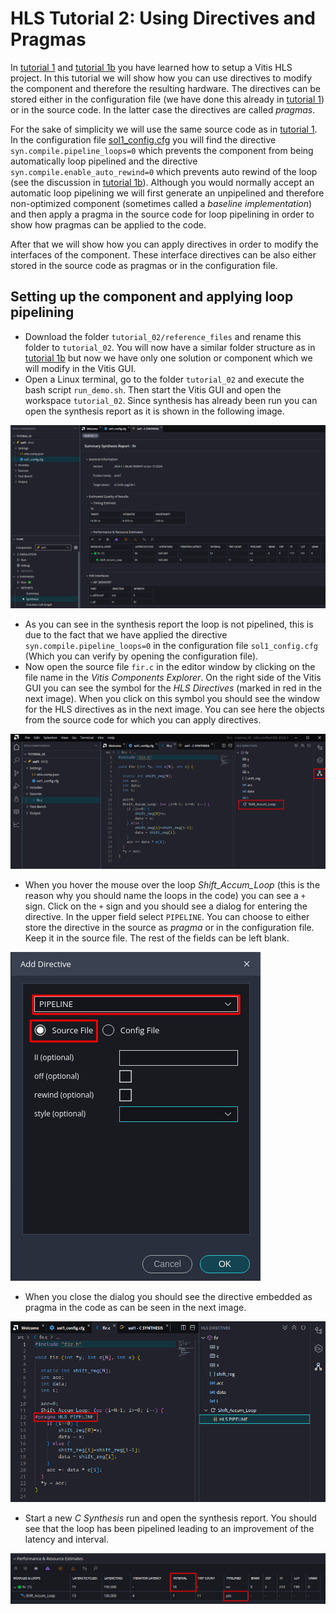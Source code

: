 # HLS Tutorial 2: Using Directives and Pragmas

In [tutorial 1](../tutorial_01/tutorial_01.md) and [tutorial 1b](../tutorial_01/tutorial_01_b.md) you have learned how to setup a Vitis HLS project. In this tutorial we will show how you can use directives to modify the component and therefore the resulting hardware. The directives can be stored either in the configuration file (we have done this already in [tutorial 1](../tutorial_01/tutorial_01.md)) or in the source code. In the latter case the directives are called _pragmas_.

For the sake of simplicity we will use the same source code as in [tutorial 1](../tutorial_01/tutorial_01.md). In the configuration file [sol1_config.cfg](../tutorial_02/reference_files/sol1/sol1_config.cfg) you will find the directive `syn.compile.pipeline_loops=0` which prevents the component from being automatically loop pipelined and the directive `syn.compile.enable_auto_rewind=0` which prevents auto rewind of the loop (see the discussion in [tutorial 1b](../tutorial_01/tutorial_01_b.md)). Although you would normally accept an automatic loop pipelining we will first generate an unpipelined and therefore non-optimized component (sometimes called a _baseline implementation_) and then apply a pragma in the source code for loop pipelining in order to show how pragmas can be applied to the code. 

After that we will show how you can apply directives in order to modify the interfaces of the component. These interface directives can be also either stored in the source code as pragmas or in the configuration file.

## Setting up the component and applying loop pipelining
* Download the folder `tutorial_02/reference_files` and rename this folder to `tutorial_02`. You will now have a similar folder structure as in [tutorial 1b](../tutorial_01/tutorial_01_b.md) but now we have only one solution or component which we will modify in the Vitis GUI. 
* Open a Linux terminal, go to the folder `tutorial_02` and execute the bash script `run_demo.sh`. Then start the Vitis GUI and open the workspace `tutorial_02`. Since synthesis has already been run you can open the synthesis report as it is shown in the following image.

![Vitis GUI with opened workspace](images/hls_50.png)

* As you can see in the synthesis report the loop is not pipelined, this is due to the fact that we have applied the directive `syn.compile.pipeline_loops=0` in the configuration file `sol1_config.cfg` (Which you can verify by opening the configuration file).
* Now open the source file `fir.c` in the editor window by clicking on the file name in the _Vitis Components Explorer_. On the right side of the Vitis GUI you can see the symbol for the _HLS Directives_ (marked in red in the next image). When you click on this symbol you should see the window for the HLS directives as in the next image. You can see here the objects from the source code for which you can apply directives. 

![Vitis GUI directives](images/hls_51.png)

* When you hover the mouse over the loop _Shift_Accum_Loop_ (this is the reason why you should name the loops in the code) you can see a `+` sign. Click on the `+` sign and you should see a dialog for entering the directive. In the upper field select `PIPELINE`. You can choose to either store the directive in the source as _pragma_ or in the configuration file. Keep it in the source file. The rest of the fields can be left blank.

![Vitis GUI loop directive](images/hls_52.png)

* When you close the dialog you should see the directive embedded as pragma in the code as can be seen in the next image.

![Vitis GUI loop pragma](images/hls_53.png)

* Start a new _C Synthesis_ run and open the synthesis report. You should see that the loop has been pipelined leading to an improvement of the latency and interval.

![Vitis GUI loop pragma](images/hls_54.png)
